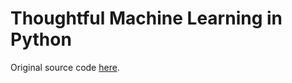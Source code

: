 # Thoughtful Machine Learning in Python

Original source code [here](https://github.com/thoughtfulml/examples-in-python/blob/master/k-nearest-neighbors/regression.py).